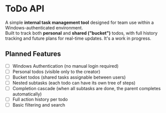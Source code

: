 # ToDo API

A simple **internal task management tool** designed for team use within a Windows-authenticated environment.  
Built to track both **personal** and **shared ("bucket")** todos, with full history tracking and future plans for real-time updates. It's a work in progress.

## Planned Features

- [ ] Windows Authentication (no manual login required)
- [ ] Personal todos (visible only to the creator)
- [ ] Bucket todos (shared tasks assignable between users)
- [ ] Nested subtasks (each todo can have its own tree of steps)
- [ ] Completion cascade (when all subtasks are done, the parent completes automatically)
- [ ] Full action history per todo
- [ ] Basic filtering and search
